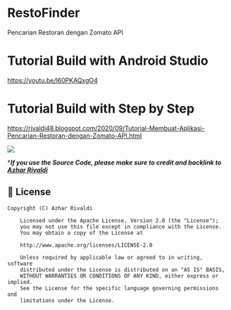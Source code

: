 # RestoFinder
Pencarian Restoran dengan Zomato API

# Tutorial Build with Android Studio
https://youtu.be/l60PKAQxgO4

# Tutorial Build with Step by Step
https://rivaldi48.blogspot.com/2020/09/Tutorial-Membuat-Aplikasi-Pencarian-Restoran-dengan-Zomato-API.html

<img src="https://1.bp.blogspot.com/-eyx2NsRkKzs/X2aZ1GwKPZI/AAAAAAAAHk8/e2ohz0n2ogMet5Y27gktwaYoqADPwGVxQCPcBGAYYCw/s2048/Tutorial%2BPencarian%2BRestoran%2Bdengan%2BZomato%2BAPI.png" data-canonical-src="https://1.bp.blogspot.com/-eyx2NsRkKzs/X2aZ1GwKPZI/AAAAAAAAHk8/e2ohz0n2ogMet5Y27gktwaYoqADPwGVxQCPcBGAYYCw/s2048/Tutorial%2BPencarian%2BRestoran%2Bdengan%2BZomato%2BAPI.png" style="max-width:100%;">

****If you use the Source Code, please make sure to credit and backlink to [Azhar Rivaldi](https://rivaldi48.blogspot.com/)***

## 📄 License

```
Copyright (C) Azhar Rivaldi

    Licensed under the Apache License, Version 2.0 (the "License");
    you may not use this file except in compliance with the License.
    You may obtain a copy of the License at

    http://www.apache.org/licenses/LICENSE-2.0

    Unless required by applicable law or agreed to in writing, software
    distributed under the License is distributed on an "AS IS" BASIS,
    WITHOUT WARRANTIES OR CONDITIONS OF ANY KIND, either express or implied.
    See the License for the specific language governing permissions and
    limitations under the License.

```
